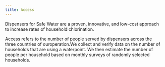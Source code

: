 ```yaml
---
title: Access
---
```


Dispensers for Safe Water are a proven, innovative, and low-cost approach to increase rates of household chlorination.  

Access refers to the number of people served by dispensers across the three countries of ouroperation.We collect and verify data on the number of households that are using a waterpoint. We then estimate the number of people per household based on monthly surveys of randomly selected households.
